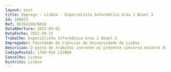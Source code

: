 ```yaml
--- 
layout: post
title: Emprego - Lisboa - Especialista Informática Grau 1 Nível 2
Id: 100653
Ref: OE202209/0010
DataAbertura: 2022-09-01
DataFecho: 2022-09-15
Trabalho: Especialista Informática Grau 1 Nível 2
Empregador: Faculdade de Ciências da Universidade de Lisboa
Descricao: O posto de trabalho inerente ao presente concurso externo de ingresso envolve o exercício de funções da carreira de Especialista de Informática, tal como descritas no Decreto Lei n.º 97 2001, de 26 de março e na Portaria n.º 358 2002, de 3 de abril.
CodigoPostal: 1749-016 LISBOA
Concelho: Lisboa
Distrito: Lisboa
--- 
```

